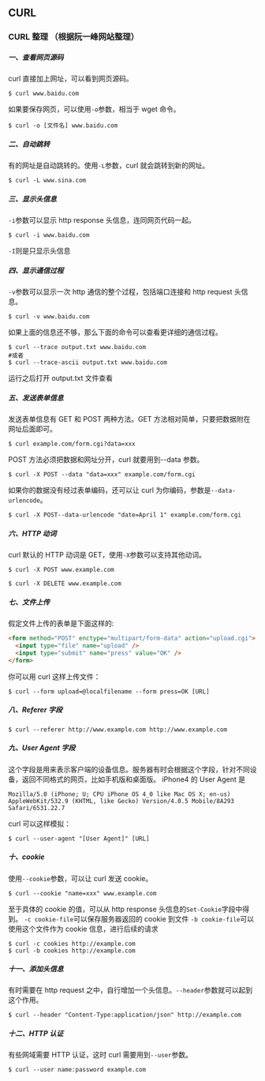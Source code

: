 ## CURL

### CURL 整理 （根据阮一峰网站整理）

##### 一、查看网页源码

curl 直接加上网址，可以看到网页源码。

```shell
$ curl www.baidu.com
```

如果要保存网页，可以使用`-o`参数，相当于 wget 命令。

```shell
$ curl -o [文件名] www.baidu.com
```

##### 二、自动跳转

有的网址是自动跳转的。使用`-L`参数，curl 就会跳转到新的网址。

```shell
$ curl -L www.sina.com
```

##### 三、显示头信息

`-i`参数可以显示 http response 头信息，连同网页代码一起。

```shell
$ curl -i www.baidu.com
```

`-I`则是只显示头信息

##### 四、显示通信过程

`-v`参数可以显示一次 http 通信的整个过程，包括端口连接和 http request 头信息。

```shell
$ curl -v www.baidu.com
```

如果上面的信息还不够，那么下面的命令可以查看更详细的通信过程。

```shell
$ curl --trace output.txt www.baidu.com
#或者
$ curl --trace-ascii output.txt www.baidu.com
```

运行之后打开 output.txt 文件查看

##### 五、发送表单信息

发送表单信息有 GET 和 POST 两种方法。GET 方法相对简单，只要把数据附在网址后面即可。

```shell
$ curl example.com/form.cgi?data=xxx
```

POST 方法必须把数据和网址分开，curl 就要用到--data 参数。

```shell
$ curl -X POST --data "data=xxx" example.com/form.cgi
```

如果你的数据没有经过表单编码，还可以让 curl 为你编码，参数是`--data-urlencode`。

```shell
$ curl -X POST--data-urlencode "date=April 1" example.com/form.cgi
```

##### 六、HTTP 动词

curl 默认的 HTTP 动词是 GET，使用`-X`参数可以支持其他动词。

```shell
$ curl -X POST www.example.com
```

```shell
$ curl -X DELETE www.example.com
```

##### 七、文件上传

假定文件上传的表单是下面这样的:

```html
<form method="POST" enctype="multipart/form-data" action="upload.cgi">
  <input type="file" name="upload" />
  <input type="submit" name="press" value="OK" />
</form>
```

你可以用 curl 这样上传文件：

```shell
$ curl --form upload=@localfilename --form press=OK [URL]
```

##### 八、Referer 字段

```shell
$ curl --referer http://www.example.com http://www.example.com
```

##### 九、User Agent 字段

这个字段是用来表示客户端的设备信息。服务器有时会根据这个字段，针对不同设备，返回不同格式的网页，比如手机版和桌面版。
iPhone4 的 User Agent 是

```
Mozilla/5.0 (iPhone; U; CPU iPhone OS 4_0 like Mac OS X; en-us)
AppleWebKit/532.9 (KHTML, like Gecko) Version/4.0.5 Mobile/8A293 Safari/6531.22.7
```

curl 可以这样模拟：

```shell
$ curl --user-agent "[User Agent]" [URL]
```

##### 十、cookie

使用`--cookie`参数，可以让 curl 发送 cookie。

```shell
$ curl --cookie "name=xxx" www.example.com
```

至于具体的 cookie 的值，可以从 http response 头信息的`Set-Cookie`字段中得到。
`-c cookie-file`可以保存服务器返回的 cookie 到文件
`-b cookie-file`可以使用这个文件作为 cookie 信息，进行后续的请求

```shell
$ curl -c cookies http://example.com
$ curl -b cookies http://example.com
```

##### 十一、添加头信息

有时需要在 http request 之中，自行增加一个头信息。`--header`参数就可以起到这个作用。

```shell
$ curl --header "Content-Type:application/json" http://example.com
```

##### 十二、HTTP 认证

有些网域需要 HTTP 认证，这时 curl 需要用到`--user`参数。

```shell
$ curl --user name:password example.com
```
